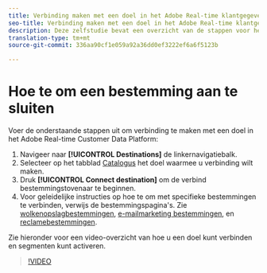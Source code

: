 ```yaml
---
title: Verbinding maken met een doel in het Adobe Real-time klantgegevensplatform
seo-title: Verbinding maken met een doel in het Adobe Real-time klantgegevensplatform
description: Deze zelfstudie bevat een overzicht van de stappen voor het maken van een verbinding met een doel in het Adobe Real-time Customer Data Platform
translation-type: tm+mt
source-git-commit: 336aa90cf1e059a92a36dd0ef3222ef6a6f5123b

---
```



# Hoe te om een bestemming aan te sluiten

Voer de onderstaande stappen uit om verbinding te maken met een doel in het Adobe Real-time Customer Data Platform:

1. Navigeer naar **[!UICONTROL Destinations]** de linkernavigatiebalk.
2. Selecteer op het tabblad [Catalogus](/help/rtcdp/destinations/destinations-workspace.md#catalog) het doel waarmee u verbinding wilt maken.
3. Druk **[!UICONTROL Connect destination]** om de verbind bestemmingstovenaar te beginnen.
4. Voor geleidelijke instructies op hoe te om met specifieke bestemmingen te verbinden, verwijs de bestemmingspagina&#39;s. Zie [wolkenopslagbestemmingen](/help/rtcdp/destinations/cloud-storage-destinations-workflow.md), [e-mailmarketing bestemmingen](/help/rtcdp/destinations/email-marketing-destinations.md), en [reclamebestemmingen](/help/rtcdp/destinations/advertising-destinations.md).

Zie hieronder voor een video-overzicht van hoe u een doel kunt verbinden en segmenten kunt activeren.

>[!VIDEO](https://video.tv.adobe.com/v/29710?quality=12)